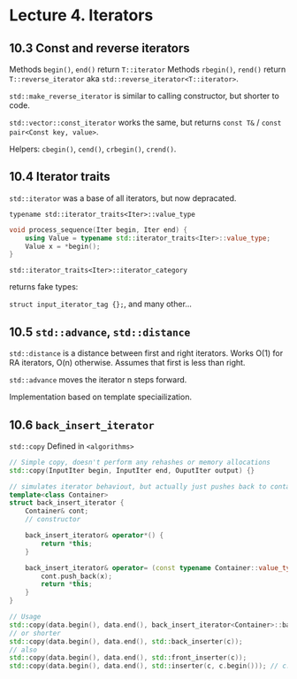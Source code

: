 # Lecture 4. Iterators

## 10.3 Const and reverse iterators

Methods `begin()`, `end()` return `T::iterator`
Methods `rbegin()`, `rend()` return `T::reverse_iterator` aka `std::reverse_iterator<T::iterator>`.

`std::make_reverse_iterator` is similar to calling constructor, but shorter to code.

`std::vector::const_iterator` works the same,
but returns `const T&` / `const pair<Const key, value>`.

Helpers: `cbegin()`, `cend()`, `crbegin()`, `crend()`.

## 10.4 Iterator traits

`std::iterator` was a base of all iterators, but now depracated.

`typename std::iterator_traits<Iter>::value_type`

```cpp
void process_sequence(Iter begin, Iter end) {
	using Value = typename std::iterator_traits<Iter>::value_type;
	Value x = *begin();
}
```

`std::iterator_traits<Iter>::iterator_category`

returns fake types:

`struct input_iterator_tag {};`, and many other...

## 10.5 `std::advance`, `std::distance`

`std::distance` is a distance between first and right iterators. Works O(1) for RA iterators,
O(n) otherwise. Assumes that first is less than right.

`std::advance` moves the iterator n steps forward.

Implementation based on template speciailization.

## 10.6 `back_insert_iterator`

`std::copy` Defined in `<algorithms>`

```cpp
// Simple copy, doesn't perform any rehashes or memory allocations
std::copy(InputIter begin, InputIter end, OuputIter output) {}

// simulates iterator behaviout, but actually just pushes back to container
template<class Container>
struct back_insert_iterator {
	Container& cont;
	// constructor

	back_insert_iterator& operator*() {
		return *this;
	}

	back_insert_iterator& operator= (const typename Container::value_type& x) {
		cont.push_back(x);
		return *this;
	}
}

// Usage
std::copy(data.begin(), data.end(), back_insert_iterator<Container>::back_insert_iterator(c))
// or shorter
std::copy(data.begin(), data.end(), std::back_inserter(c));
// also
std::copy(data.begin(), data.end(), std::front_inserter(c));
std::copy(data.begin(), data.end(), std::inserter(c, c.begin())); // c.begin() is a position to insert
```


